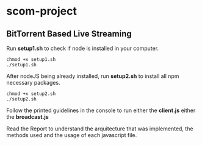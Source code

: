 # scom-project

## BitTorrent Based Live Streaming

Run **setup1.sh** to check if node is installed in your computer.
```
chmod +x setup1.sh
./setup1.sh
```

After nodeJS being already installed, run **setup2.sh** to install all npm necessary packages.
```
chmod +x setup2.sh
./setup2.sh
```

Follow the printed guidelines in the console to run either the **client.js** either the **broadcast.js**

Read the Report to understand the arquitecture that was implemented, the methods used and the usage of each javascript file.
